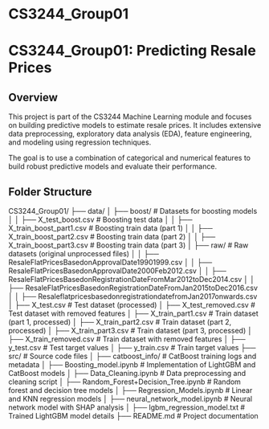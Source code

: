 # CS3244_Group01

# CS3244_Group01: Predicting Resale Prices

## Overview
This project is part of the CS3244 Machine Learning module and focuses on building predictive models to estimate resale prices. It includes extensive data preprocessing, exploratory data analysis (EDA), feature engineering, and modeling using regression techniques.

The goal is to use a combination of categorical and numerical features to build robust predictive models and evaluate their performance. 

## Folder Structure
CS3244_Group01/
├── data/
│   ├── boost/                # Datasets for boosting models
│   │   ├── X_test_boost.csv          # Boosting test data
│   │   ├── X_train_boost_part1.csv   # Boosting train data (part 1)
│   │   ├── X_train_boost_part2.csv   # Boosting train data (part 2)
│   │   ├── X_train_boost_part3.csv   # Boosting train data (part 3)
│   ├── raw/                  # Raw datasets (original unprocessed files)
│   │   ├── ResaleFlatPricesBasedonApprovalDate19901999.csv 
│   │   ├── ResaleFlatPricesBasedonApprovalDate2000Feb2012.csv 
│   │   ├── ResaleFlatPricesBasedonRegistrationDateFromMar2012toDec2014.csv 
│   │   ├── ResaleFlatPricesBasedonRegistrationDateFromJan2015toDec2016.csv 
│   │   ├── ResaleflatpricesbasedonregistrationdatefromJan2017onwards.csv 
│   ├── X_test.csv            # Test dataset (processed)
│   ├── X_test_removed.csv    # Test dataset with removed features
│   ├── X_train_part1.csv     # Train dataset (part 1, processed)
│   ├── X_train_part2.csv     # Train dataset (part 2, processed)
│   ├── X_train_part3.csv     # Train dataset (part 3, processed)
│   ├── X_train_removed.csv   # Train dataset with removed features
│   ├── y_test.csv            # Test target values
│   ├── y_train.csv           # Train target values
├── src/                      # Source code files
│   ├── catboost_info/        # CatBoost training logs and metadata
│   ├── Boosting_model.ipynb  # Implementation of LightGBM and CatBoost models
│   ├── Data_Cleaning.ipynb   # Data preprocessing and cleaning script
│   ├── Random_Forest+Decision_Tree.ipynb # Random forest and decision tree models
│   ├── Regression_Models.ipynb  # Linear and KNN regression models
│   ├── neural_network_model.ipynb # Neural network model with SHAP analysis
│   ├── lgbm_regression_model.txt  # Trained LightGBM model details
├── README.md                 # Project documentation 